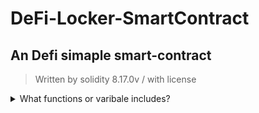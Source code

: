 # DeFi-Locker-SmartContract

<h2> An Defi simaple smart-contract</h2>

> Written by solidity 8.17.0v / with license



<details>
<summary>What functions or varibale includes?</summary>

| rank | function |
|-----:|-----------|
|      1| withdraw |
|      1| deposit |
|      2| lock-duration  |
|      3| ERC20 Tokens |

</details>
